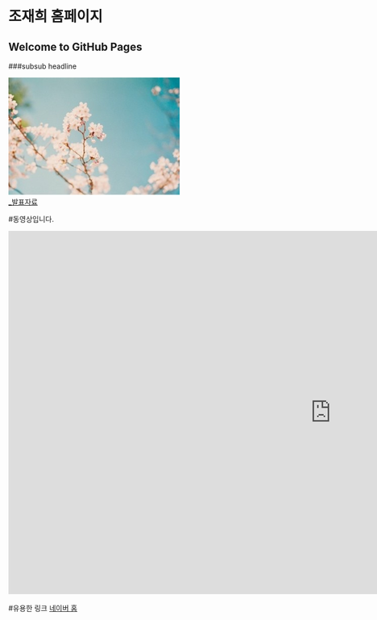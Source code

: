 # 조재희 홈페이지
## Welcome to GitHub Pages
###subsub headline

<img src="다운로드.jfif"/><br>
[_발표자료](/project.pptx)<br>

#동영상입니다.
<iframe width="1280" height="720" src="https://www.youtube.com/embed/3rsrXXaXFe0" title="YouTube video player" frameborder="0" allow="accelerometer; autoplay; clipboard-write; encrypted-media; gyroscope; picture-in-picture" allowfullscreen></iframe>

#유용한 링크
[네이버 홈](https://naver.com)

